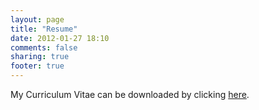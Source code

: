```yaml
---
layout: page
title: "Resume"
date: 2012-01-27 18:10
comments: false
sharing: true
footer: true
---
```

My Curriculum Vitae can be downloaded by clicking [here](./resume/cv.pdf).
